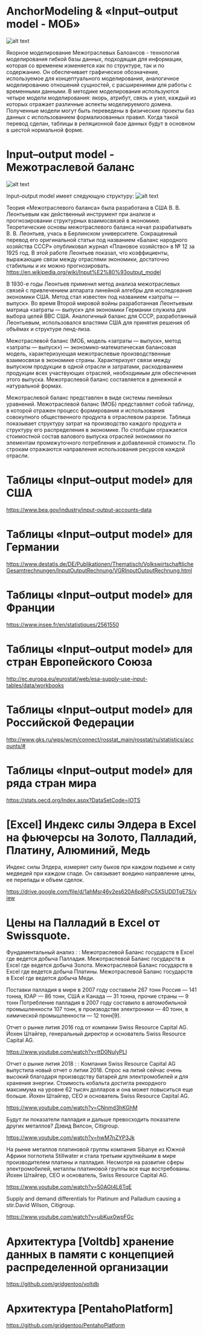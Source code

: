 # AnchorModeling & «Input–output model - МОБ»
![alt text](http://www.anchormodeling.com/wp-content/uploads/2017/04/Course.png)

Якорное моделирование Межотраслевых Балоансов -  технология моделирования гибкой базы данных, подходящая для информации, которая со временем изменяется как по структуре, так и по содержанию. Он обеспечивает графическое обозначение, используемое для концептуального моделирования, аналогичное моделированию отношений сущностей, с расширениями для работы с временными данными. В методике моделирования используются четыре модели моделирования: якорь, атрибут, связь и узел, каждый из которых отражает различные аспекты моделируемого домена. Полученные модели могут быть переведены в физические проекты баз данных с использованием формализованных правил. Когда такой перевод сделан, таблицы в реляционной базе данных будут в основном в шестой нормальной форме.

# Input–output model - Межотраслевой баланс
![alt text](http://dankozub.com/simulation/iob.png) 

Input–output model имеет следующую структуру:
![alt text](http://dankozub.com/simulation/structure.png) 

Теория «Межотраслевого баланса» была разработана в США В. В. Леонтьевым как действенный инструмент при анализе и прогнозировании структурных взаимосвязей в экономике. Теоретические основы межотраслевого баланса начал разрабатывать В. В. Леонтьев, учась в Берлинском университете. Сокращенный перевод его оригинальной статьи под названием «Баланс народного хозяйства СССР» опубликовал журнал «Плановое хозяйство» в № 12 за 1925 год. В этой работе Леонтьев показал, что коэффициенты, выражающие связи между отраслями экономики, достаточно стабильны и их можно прогнозировать.
https://en.wikipedia.org/wiki/Input%E2%80%93output_model

В 1930-е годы Леонтьев применил метод анализа межотраслевых связей с привлечением аппарата линейной алгебры для исследования экономики США. Метод стал известен под названием «затраты — выпуск». Во время Второй мировой войны разработанная Леонтьевым матрица «затраты — выпуск» для экономики Германии служила для выбора целей ВВС США. Аналогичный баланс для СССР, разработанный Леонтьевым, использовался властями США для принятия решения об объёмах и структуре ленд-лиза.

Межотраслевой баланс (МОБ, модель «затраты — выпуск», метод «затраты — выпуск») — экономико-математическая балансовая модель, характеризующая межотраслевые производственные взаимосвязи в экономике страны. Характеризует связи между выпуском продукции в одной отрасли и затратами, расходованием продукции всех участвующих отраслей, необходимым для обеспечения этого выпуска. Межотраслевой баланс составляется в денежной и натуральной формах.

Межотраслевой баланс представлен в виде системы линейных уравнений. Межотраслевой баланс (МОБ) представляет собой таблицу, в которой отражен процесс формирования и использования совокупного общественного продукта в отраслевом разрезе. Таблица показывает структуру затрат на производство каждого продукта и структуру его распределения в экономике. По столбцам отражается стоимостной состав валового выпуска отраслей экономики по элементам промежуточного потребления и добавленной стоимости. По строкам отражаются направления использования ресурсов каждой отрасли.
  
# Таблицы «Input–output model» для США
https://www.bea.gov/industry/input-output-accounts-data

# Таблицы «Input–output model» для Германии
https://www.destatis.de/DE/Publikationen/Thematisch/VolkswirtschaftlicheGesamtrechnungen/InputOutputRechnung/VGRInputOutputRechnung.html

# Таблицы «Input–output model» для Франции
https://www.insee.fr/en/statistiques/2561550

# Таблицы «Input–output model» для стран Европейского Союза
http://ec.europa.eu/eurostat/web/esa-supply-use-input-tables/data/workbooks

# Таблицы «Input–output model» для Российской Федерации
http://www.gks.ru/wps/wcm/connect/rosstat_main/rosstat/ru/statistics/accounts/#

# Таблицы «Input–output model» для ряда стран мира
https://stats.oecd.org/Index.aspx?DataSetCode=IOTS

# [Excel] Индекс силы Элдера в Excel на фьючерсы на Золото, Палладий, Платину, Алюминий, Медь
Индекс силы Элдера, измеряет силу быков при каждом подъеме и силу медведей при каждом спаде. Он связывает воедино направление цены, ее перепады и объем сделок.

https://drive.google.com/file/d/1ahMsr46v2es620A6p8PoC5X5UDDTgE7S/view

# Цены на Палладий в Excel от Swissquote.

Фундаментальный анализ : :
Межотраслевой Баланс государств в Excel где ведется добыча Палладия.
Межотраслевой Баланс государств в Excel где ведется добыча Золота.
Межотраслевой Баланс государств в Excel где ведется добыча Платины.
Межотраслевой Баланс государств в Excel где ведется добыча Меди.

Поставки палладия в мире в 2007 году составили 267 тонн
Россия — 141 тонна,
ЮАР — 86 тонн,
США и Канада — 31 тонна,
прочие страны — 9 тонн
Потребление палладия в 2007 году составило в автомобильной промышленности 107 тонн, в производстве электроники — 40 тонн, в химической промышленности — 12 тонн[9].

Отчет о рынке лития 2016 год от компании Swiss Resource Capital AG. Йохен Штайгер, генеральный директор и основатель Swiss Resource Capital AG.

https://www.youtube.com/watch?v=ttD0NulyPLI

Отчет о рынке лития 2018 : : Компания Swiss Resource Capital AG выпустила новый отчет о литии 2018. Спрос на литий сейчас очень высокий благодаря производству батарей для электромобилей и для хранения энергии. Стоимость кобальта достигла рекордного максимума на уровне 62 тысяч долларов и она может повыситься еще больше. Йохен Штайгер, CEO и основатель Swiss Resource Capital AG.

https://www.youtube.com/watch?v=CNnmd3hKGhM

Будут ли показатели палладия и дальше превосходить показатели других металлов?
Дэвид Вилсон, Citigroup.

https://www.youtube.com/watch?v=hwM7nZYP3Jk

На рынке металлов платиновой группы компания Sibanye из Южной Африки поглотила Stillwater и стала третьим крупнейшим в мире производителем платины и палладия. Несмотря на развитие сферы электромобилей, металлы платиновой группы все еще востребованы. Йохен Штайгер, CEO и основатель, Swiss Resource Capital AG.

https://www.youtube.com/watch?v=50AGt4L6TqE

Supply and demand differentials for Platinum and Palladium causing a stir.David Wilson, Citigroup.

https://www.youtube.com/watch?v=ubKux0wpFGc

# Архитектура [Voltdb] хранение данных в памяти с концепцией распределенной организации
https://github.com/gridgentoo/voltdb

# Архитектура [PentahoPlatform]
https://github.com/gridgentoo/PentahoPlatform
